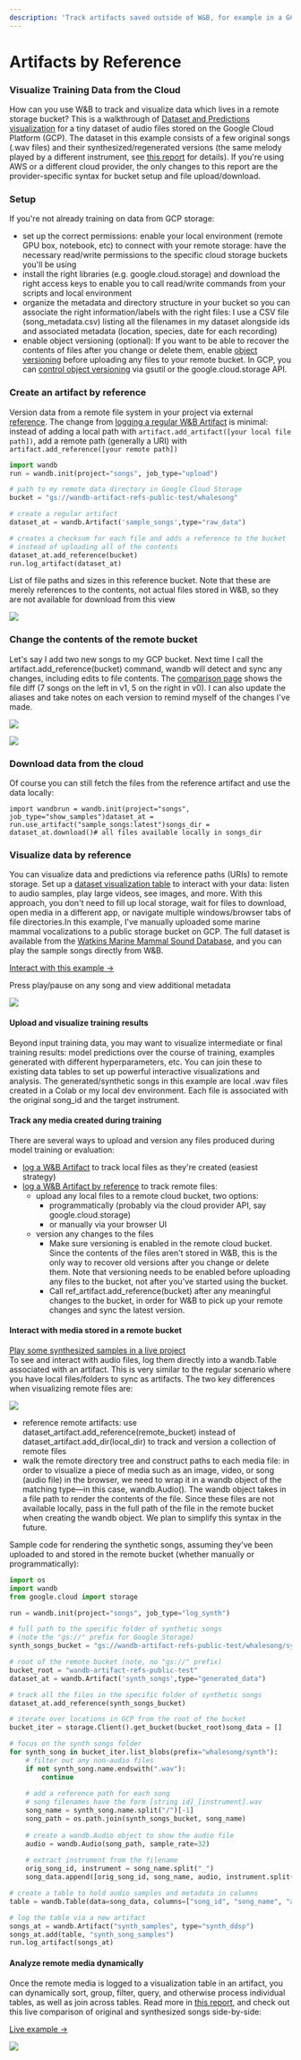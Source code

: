 ```yaml
---
description: 'Track artifacts saved outside of W&B, for example in a GCP or S3 bucket'
---
```


# Artifacts by Reference

### Visualize Training Data from the Cloud <a id="visualize-training-data-from-the-cloud"></a>

How can you use W&B to track and visualize data which lives in a remote storage bucket? This is a walkthrough of [Dataset and Predictions visualization](https://docs.wandb.ai/datasets-and-predictions) for a tiny dataset of audio files stored on the Google Cloud Platform \(GCP\). The dataset in this example consists of a few original songs \(.wav files\) and their synthesized/regenerated versions \(the same melody played by a different instrument, see [this report](https://wandb.ai/stacey/cshanty/reports/Visualize-Audio-Data-in-W-B--Vmlldzo1NDMxMDk) for details\). If you're using AWS or a different cloud provider, the only changes to this report are the provider-specific syntax for bucket setup and file upload/download.

### Setup <a id="setup"></a>

If you're not already training on data from GCP storage:

* set up the correct permissions: enable your local environment \(remote GPU box, notebook, etc\) to connect with your remote storage: have the necessary read/write permissions to the specific cloud storage buckets you'll be using
* install the right libraries \(e.g. google.cloud.storage\) and download the right access keys to enable you to call read/write commands from your scripts and local environment
* organize the metadata and directory structure in your bucket so you can associate the right information/labels with the right files: I use a CSV file \(song\_metadata.csv\) listing all the filenames in my dataset alongside ids and associated metadata \(location, species, date for each recording\)
* enable object versioning \(optional\): If you want to be able to recover the contents of files after you change or delete them, enable [object versioning](https://cloud.google.com/storage/docs/object-versioning) before uploading any files to your remote bucket. In GCP, you can [control object versioning](https://cloud.google.com/storage/docs/using-object-versioning#gsutil) via gsutil or the google.cloud.storage API.

### Create an artifact by reference <a id="create-an-artifact-by-reference"></a>

Version data from a remote file system in your project via external [reference](https://wandb.ai/stacey/cshanty/artifacts/raw_data/sample_songs/1e69acd4ac6b3c35f24f/files). The change from [logging a regular W&B Artifact](https://docs.wandb.ai/artifacts) is minimal: instead of adding a local path with `artifact.add_artifact([your local file path])`, add a remote path \(generally a URI\) with `artifact.add_reference([your remote path])`

```python
import wandb
run = wandb.init(project=﻿"songs"﻿, job_type=﻿"upload"﻿)

# path to my remote data directory in Google Cloud Storage
bucket = "gs://wandb-artifact-refs-public-test/whalesong"

# create a regular artifact
dataset_at = wandb.Artifact(﻿'sample_songs'﻿,﻿type﻿=﻿"raw_data"﻿)

# creates a checksum for each file and adds a reference to the bucket
# instead of uploading all of the contents
dataset_at.add_reference(bucket)
run.log_artifact(dataset_at)
```

List of file paths and sizes in this reference bucket. Note that these are merely references to the contents, not actual files stored in W&B, so they are not available for download from this view

![](https://api.wandb.ai/files/stacey/images/projects/216402/a1438787.png)

### Change the contents of the remote bucket <a id="change-the-contents-of-the-remote-bucket"></a>

Let's say I add two new songs to my GCP bucket. Next time I call the artifact.add\_reference\(bucket\) command, wandb will detect and sync any changes, including edits to file contents. The [comparison page](https://wandb.ai/stacey/cshanty/artifacts/raw_data/sample_songs/c19f00a4b9f66270715f/files#1e69acd4ac6b3c35f24f) shows the file diff \(7 songs on the left in v1, 5 on the right in v0\). I can also update the aliases and take notes on each version to remind myself of the changes I've made.

![](https://api.wandb.ai/files/stacey/images/projects/216402/ff308f22.png)

![](https://api.wandb.ai/files/stacey/images/projects/216402/428e4d11.png)

### Download data from the cloud <a id="download-data-from-the-cloud"></a>

Of course you can still fetch the files from the reference artifact and use the data locally:

```text
import wandbrun = wandb.init(project=﻿"songs"﻿, job_type=﻿"show_samples"﻿)dataset_at = run.use_artifact(﻿"sample_songs:latest"﻿)songs_dir = dataset_at.download(﻿)# all files available locally in songs_dir
```

### Visualize data by reference <a id="visualize-data-by-reference"></a>

You can visualize data and predictions via reference paths \(URIs\) to remote storage. Set up a [dataset visualization table](https://docs.wandb.ai/datasets-and-predictions) to interact with your data: listen to audio samples, play large videos, see images, and more. With this approach, you don't need to fill up local storage, wait for files to download, open media in a different app, or navigate multiple windows/browser tabs of file directories.In this example, I've manually uploaded some marine mammal vocalizations to a public storage bucket on GCP. The full dataset is available from the [Watkins Marine Mammal Sound Database](https://cis.whoi.edu/science/B/whalesounds/index.cfm), and you can play the sample songs directly from W&B.

﻿[Interact with this example →](https://wandb.ai/stacey/cshanty/artifacts/raw_data/playable_songs/9310d05b6db672423a71/files/song_samples.table.json) ﻿

Press play/pause on any song and view additional metadata

![](https://api.wandb.ai/files/stacey/images/projects/216402/8ca0c14d.png)

#### Upload and visualize training results <a id="upload-and-visualize-training-results"></a>

Beyond input training data, you may want to visualize intermediate or final training results: model predictions over the course of training, examples generated with different hyperparameters, etc. You can join these to existing data tables to set up powerful interactive visualizations and analysis. The generated/synthetic songs in this example are local .wav files created in a Colab or my local dev environment. Each file is associated with the original song\_id and the target instrument.

#### Track any media created during training <a id="track-any-media-created-during-training"></a>

There are several ways to upload and version any files produced during model training or evaluation:

* ﻿[log a W&B Artifact](https://docs.wandb.ai/artifacts/dataset-versioning#25c79f05-174e-4d35-abda-e5c238b8d6d6) to track local files as they're created \(easiest strategy\)
* ﻿[log a W&B Artifact by reference](https://docs.wandb.ai/artifacts/api#adding-references) to track remote files:
  * upload any local files to a remote cloud bucket, two options:
    * programmatically \(probably via the cloud provider API, say google.cloud.storage\)
    * or manually via your browser UI
  * version any changes to the files
    * Make sure versioning is enabled in the remote cloud bucket. Since the contents of the files aren't stored in W&B, this is the only way to recover old versions after you change or delete them. Note that versioning needs to be enabled before uploading any files to the bucket, not after you've started using the bucket.
    * Call ref\_artifact.add\_reference\(bucket\) after any meaningful changes to the bucket, in order for W&B to pick up your remote changes and sync the latest version.

#### Interact with media stored in a remote bucket <a id="interact-with-media-stored-in-a-remote-bucket"></a>

﻿[Play some synthesized samples in a live project](https://wandb.ai/stacey/cshanty/artifacts/synth_ddsp/synth_samples/44d3c8c6539959ea7371/files/synth_song_samples.table.json)﻿﻿  
﻿[﻿](https://wandb.ai/stacey/cshanty/artifacts/synth_ddsp/synth_samples/44d3c8c6539959ea7371/files/synth_song_samples.table.json)﻿[﻿](https://wandb.ai/stacey/cshanty/artifacts/synth_ddsp/synth_samples/44d3c8c6539959ea7371/files/synth_song_samples.table.json)To see and interact with audio files, log them directly into a wandb.Table associated with an artifact. This is very similar to the regular scenario where you have local files/folders to sync as artifacts. The two key differences when visualizing remote files are:

![](https://api.wandb.ai/files/stacey/images/projects/216402/f649179f.png)

* reference remote artifacts: use dataset\_artifact.add\_reference\(remote\_bucket\) instead of dataset\_artifact.add\_dir\(local\_dir\) to track and version a collection of remote files
* walk the remote directory tree and construct paths to each media file: in order to visualize a piece of media such as an image, video, or song \(audio file\) in the browser, we need to wrap it in a wandb object of the matching type—in this case, wandb.Audio\(\). The wandb object takes in a file path to render the contents of the file. Since these files are not available locally, pass in the full path of the file in the remote bucket when creating the wandb object. We plan to simplify this syntax in the future.

Sample code for rendering the synthetic songs, assuming they've been uploaded to and stored in the remote bucket \(whether manually or programmatically\):

```python
import os
import wandb
from google.cloud import storage﻿

run = wandb.init(project=﻿"songs"﻿, job_type=﻿"log_synth"﻿)

# full path to the specific folder of synthetic songs
# (note the "gs://" prefix for Google Storage)
synth_songs_bucket = "gs://wandb-artifact-refs-public-test/whalesong/synth"

# root of the remote bucket (note, no "gs://" prefix)
bucket_root = "wandb-artifact-refs-public-test"
dataset_at = wandb.Artifact(﻿'synth_songs'﻿,﻿type﻿=﻿"generated_data"﻿)﻿

# track all the files in the specific folder of synthetic songs
dataset_at.add_reference(synth_songs_bucket)﻿

# iterate over locations in GCP from the root of the bucket
bucket_iter = storage.Client(﻿)﻿.get_bucket(bucket_root)song_data = [﻿]

# focus on the synth songs folder
for synth_song in bucket_iter.list_blobs(prefix=﻿"whalesong/synth"﻿)﻿:
    # filter out any non-audio files
    if not synth_song.name.endswith(﻿".wav"﻿)﻿:
        continue
        
    # add a reference path for each song
    # song filenames have the form [string id]_[instrument].wav
    song_name = synth_song.name.split(﻿"/"﻿)﻿[﻿-﻿1﻿]
    song_path = os.path.join(synth_songs_bucket, song_name)
    
    # create a wandb.Audio object to show the audio file
    audio = wandb.Audio(song_path, sample_rate=﻿32﻿)
    
    # extract instrument from the filename
    orig_song_id, instrument = song_name.split(﻿"_"﻿)
    song_data.append(﻿[orig_song_id, song_name, audio, instrument.split(﻿"."﻿)﻿[﻿0﻿]﻿]﻿)﻿

# create a table to hold audio samples and metadata in columns
table = wandb.Table(data=song_data, columns=﻿[﻿"song_id"﻿, "song_name"﻿, "audio"﻿, "instrument"﻿]﻿)

# log the table via a new artifact
songs_at = wandb.Artifact(﻿"synth_samples"﻿, type﻿=﻿"synth_ddsp"﻿)
songs_at.add(table, "synth_song_samples"﻿)
run.log_artifact(songs_at)
```

#### Analyze remote media dynamically <a id="analyze-remote-media-dynamically"></a>

Once the remote media is logged to a visualization table in an artifact, you can dynamically sort, group, filter, query, and otherwise process individual tables, as well as join across tables. Read more in [this report](https://wandb.ai/stacey/cshanty/reports/Visualize-Audio-Data-in-W-B--Vmlldzo1NDMxMDk), and check out this live comparison of original and synthesized songs side-by-side:

﻿[Live example →](https://wandb.ai/stacey/cshanty/artifacts/analysis/synth_summary/0af204744b98ae0469cf/files/synth_explore.joined-table.json) ﻿﻿  


![](https://api.wandb.ai/files/stacey/images/projects/216402/9043e92e.png)

